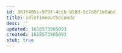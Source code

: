 ```yaml
---
id: 363f405c-979f-4ccb-958d-5c7d8f1b0abd
title: idleTimeoutSeconds
desc: ''
updated: 1618573905093
created: 1618573905093
stub: true
---
```


